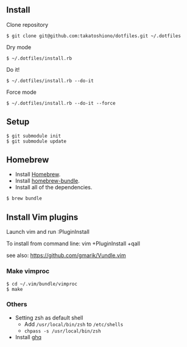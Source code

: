 ## Install

Clone repository

```
$ git clone git@github.com:takatoshiono/dotfiles.git ~/.dotfiles
```

Dry mode

```
$ ~/.dotfiles/install.rb
```

Do it!

```
$ ~/.dotfiles/install.rb --do-it
```

Force mode

```
$ ~/.dotfiles/install.rb --do-it --force
```

## Setup

```
$ git submodule init
$ git submodule update
```

## Homebrew

* Install [Homebrew](http://brew.sh/).
* Install [homebrew-bundle](https://github.com/Homebrew/homebrew-bundle).
* Install all of the dependencies.

```
$ brew bundle
```

## Install Vim plugins

Launch vim and run :PluginInstall

To install from command line: vim +PluginInstall +qall

see also: https://github.com/gmarik/Vundle.vim

### Make vimproc

```
$ cd ~/.vim/bundle/vimproc
$ make
```

### Others

* Setting zsh as default shell
  * Add `/usr/local/bin/zsh` to `/etc/shells`
  * `chpass -s /usr/local/bin/zsh`
* Install [ghq](https://github.com/motemen/ghq)

